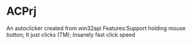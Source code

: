 # ACPrj
An autoclicker created from win32api
Features:Support holding mouse button;
It just clicks (TM);
Insanely fast click speed
